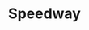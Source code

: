---
title: "Speedway"
url: /albuquerque/speedway-rio-grande-boulevard-northwest/
shop: Lebensmittel
---